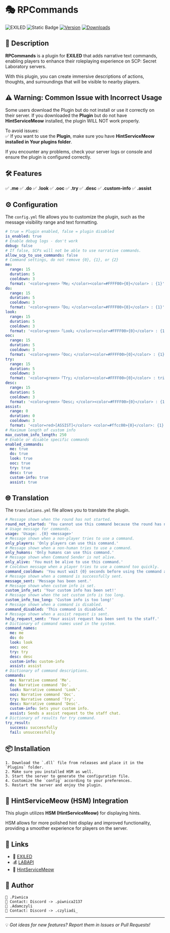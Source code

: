 # 🎭 RPCommands

![EXILED](https://img.shields.io/badge/EXILED-Supported-green?style=for-the-badge)
![Static Badge](https://img.shields.io/badge/LabAPI-Supported-green?style=for-the-badge)
[![Version](https://img.shields.io/github/v/release/PiwnicaUwU/RPCommands?style=for-the-badge)](https://github.com/PiwnicaUwU/RPCommands/releases/latest)
[![Downloads](https://img.shields.io/github/downloads/PiwnicaUwU/RPCommands/total?style=for-the-badge)](https://github.com/PiwnicaUwU/RPCommands/releases)

## 📜 Description
**RPCommands** is a plugin for **EXILED** that adds narrative text commands, enabling players to enhance their roleplaying experience on SCP: Secret Laboratory servers.

With this plugin, you can create immersive descriptions of actions, thoughts, and surroundings that will be visible to nearby players.

## ⚠️ Warning: Common Issue with Incorrect Usage  

Some users download the Plugin but do not install or use it correctly on their server. If you downloaded the **Plugin** but do not have **HintServiceMeow** installed, the plugin WILL NOT work properly.  

To avoid issues:  
✅ If you want to use the **Plugin**, make sure you have **HintServiceMeow installed in Your plugins folder**.  

If you encounter any problems, check your server logs or console and ensure the plugin is configured correctly.

## 🛠️ Features
✅ **.me**
✅ **.do**
✅ **.look**
✅ **.ooc** 
✅ **.try**
✅ **.desc**
✅ **.custom-info**
✅ **.assist**

## ⚙️ Configuration
The `config.yml` file allows you to customize the plugin, such as the message visibility range and text formatting.

```yaml
# true = Plugin enabled, false = plugin disabled
is_enabled: true
# Enable debug logs - don't work
debug: false
# If false, SCPs will not be able to use narrative commands.
allow_scp_to_use_commands: false
# Command settings, do not remove {0}, {1}, or {2}
me:
  range: 15
  duration: 5
  cooldown: 3
  format: '<color=green>「Me」</color><color=#FFFF00>{0}</color> : {1}'
do:
  range: 15
  duration: 5
  cooldown: 3
  format: '<color=green>「Do」</color><color=#FFFF00>{0}</color> : {1}'
look:
  range: 15
  duration: 5
  cooldown: 3
  format: '<color=green>「Look」</color><color=#FFFF00>{0}</color> : {1}'
ooc:
  range: 15
  duration: 5
  cooldown: 3
  format: '<color=green>「Ooc」</color><color=#FFFF00>{0}</color> : {1}'
try:
  range: 15
  duration: 5
  cooldown: 3
  format: '<color=green>「Try」</color><color=#FFFF00>{0}</color> : tried to {1} and {2} did it!'
desc:
  range: 15
  duration: 5
  cooldown: 3
  format: '<color=green>「Desc」</color><color=#FFFF00>{0}</color> : {1}'
assist:
  range: 0
  duration: 0
  cooldown: 3
  format: '<color=red>[ASSIST]</color> <color=#ffcc00>{0}</color>: {1}'
# Maximum length of custom info
max_custom_info_length: 250
# Enable or disable specific commands
enabled_commands:
  me: true
  do: true
  look: true
  ooc: true
  try: true
  desc: true
  custom-info: true
  assist: true
```
## 🌐 Translation
The `translations.yml` file allows you to translate the plugin.

```yaml
# Message shown when the round has not started.
round_not_started: 'You cannot use this command because the round has not started yet.'
# Usage message for commands.
usage: 'Usage: .{0} <message>'
# Message shown when a non-player tries to use a command.
only_players: 'Only players can use this command.'
# Message shown when a non-human tries to use a command.
only_humans: 'Only humans can use this command.'
# Message shown when Command Sender is not alive.
only_alive: 'You must be alive to use this command.'
# Cooldown message when a player tries to use a command too quickly.
command_cooldown: 'You must wait {0} seconds before using the command again.'
# Message shown when a command is successfully sent.
message_sent: 'Message has been sent.'
# Message shown when custom info is set.
custom_info_set: 'Your custom info has been set!'
# Message shown when the set custom info is too long.
custom_info_too_long: 'Custom info is too long!'
# Message shown when a command is disabled.
command_disabled: 'This command is disabled.'
# Message shown when a assist request is sent.
help_request_sent: 'Your assist request has been sent to the staff.'
# Dictionary of command names used in the system.
command_names:
  me: me
  do: do
  look: look
  ooc: ooc
  try: try
  desc: desc
  custom-info: custom-info
  assist: assist
# Dictionary of command descriptions.
commands:
  me: Narrative command 'Me'.
  do: Narrative command 'Do'.
  look: Narrative command 'Look'.
  ooc: Narrative command 'Ooc'.
  try: Narrative command 'Try'.
  desc: Narrative command 'Desc'.
  custom-info: Sets your custom info.
  assist: Sends a assist request to the staff chat.
# Dictionary of results for try command.
try_result:
  success: successfully
  fail: unsuccessfully
```

## 📦 Installation
```plaintext
1. Download the `.dll` file from releases and place it in the `Plugins` folder.
2. Make sure you installed HSM as well.
3. Start the server to generate the configuration file.
4. Customize the `config` according to your preferences.
5. Restart the server and enjoy the plugin.
```

## 🐾 HintServiceMeow (HSM) Integration
This plugin utilizes **HSM (HintServiceMeow)** for displaying hints.

HSM allows for more polished hint display and improved functionality, providing a smoother experience for players on the server.

## 🔗 Links
- 📖 [EXILED](https://github.com/ExSLMod-Team/EXILED)
- 💰 [LABAPI](https://github.com/northwood-studios/LabAPI)
- 🐾 [HintServiceMeow](https://github.com/MeowServer/HintServiceMeow)


## 👥 Author
```plaintext
👤 .Piwnica  
📧 Contact: Discord -> .piwnica2137
👤 .Adamczyli
📧 Contact: Discord -> .czyliadi_
```

---

💡 *Got ideas for new features? Report them in Issues or Pull Requests!*
